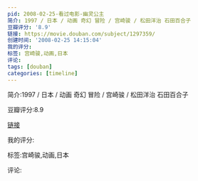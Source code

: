 ```yaml
---
pid: 2008-02-25-看过电影-幽灵公主
简介: 1997 / 日本 / 动画 奇幻 冒险 / 宫崎骏 / 松田洋治 石田百合子
豆瓣评分: '8.9'
链接: https://movie.douban.com/subject/1297359/
创建时间: '2008-02-25 14:15:04'
我的评分:
标签: 宫崎骏,动画,日本
评论:
tags: [douban]
categories: [timeline]
---
```

简介:1997 / 日本 / 动画 奇幻 冒险 / 宫崎骏 / 松田洋治 石田百合子

豆瓣评分:8.9

[链接](https://movie.douban.com/subject/1297359/)

我的评分:

标签:宫崎骏,动画,日本

评论:

